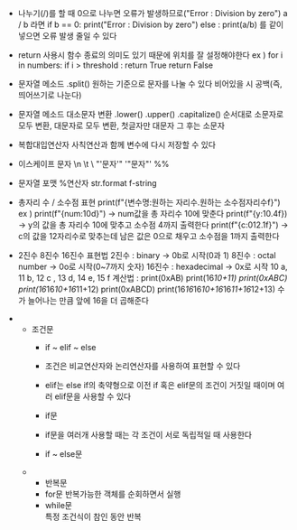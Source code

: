 - 나누기(/)를 할 때 0으로 나누면 오류가 발생하므로("Error : Division by zero")
  a / b 라면 if b == 0:
            print("Error : Division by zero")
            else :
            print(a/b)
            를 같이 넣으면 오류 발생 줄일 수 있다

 - return 사용시 함수 종료의 의미도 있기 때문에 위치를 잘 설정해야한다
    ex ) for i in numbers:
           if i > threshold :
              return True
          return False

- 문자열 메소드 .split()
      원하는 기준으로 문자를 나눌 수 있다 비어있을 시 공백(즉, 띄어쓰기로 나눈다)

- 문자열 메소드 대소문자 변환 .lower() .upper() .capitalize()
      순서대로 소문자로 모두 변환, 대문자로 모두 변환, 첫글자만 대문자 그 후는 소문자
      
 - 복합대입연산자
      사칙연산과 함께 변수에 다시 저장할 수 있다

- 이스케이프 문자
      \n \t \\ "\'문자\'" '\"문자\"' %%
   
 - 문자열 포맷
      %연산자 str.format f-string

- 총자리 수 / 소수점 표현
      print(f"{변수명:원하는 자리수.원하는 소수점자리수f}")
      ex ) print(f"{num:10d}") -> num값을 총 자리수 10에 맞춘다
          print(f"{y:10.4f}) -> y의 값을 총 자리수 10에 맞추고 소수점 4까지 출력한다
          print(f"{c:012.1f}") -> c의 값을 12자리수로 맞추는데 남은 값은 0으로 채우고
                                  소수점을 1까지 출력한다
- 2진수 8진수 16진수 표현법
     2진수 : binary -> 0b로 시작(0과 1)
      8진수 : octal number -> 0o로 시작(0~7까지 숫자)
      16진수 : hexadecimal -> 0x로 시작
      10 a, 11 b, 12 c , 13 d, 14 e, 15 f
      계산법 : print(0xAB)     print(16*10+11)
              print(0xABC)     print(16*16*10+16*11+12)
              print(0xABCD)  print(16*16*16*10+16*16*11+16*12+13)
              수가 늘어나는 만큼 앞에 16을 더 곱해준다
- * 조건문
    * if ~ elif ~ else
    * 조건은 비교연산자와 논리연산자를 사용하여 표현할 수 있다
    * elif는 else if의 축약형으로 이전 if 혹은 elif문의 조건이 거짓일 때이며
      여러 elif문을 사용할 수 있다

    * if문
    * if문을 여러개 사용할 때는 각 조건이 서로 독립적일 때 사용한다
   
    * if ~ else문
      
  - * 반복문
     * for문
      반복가능한 객체를 순회하면서 실행
      * while문   
      특정 조건식이 참인 동안 반복
